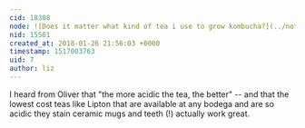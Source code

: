 ```yaml
---
cid: 18308
node: ![Does it matter what kind of tea i use to grow kombucha?](../notes/liz/01-19-2018/does-it-matter-what-kind-of-tea-i-use-to-grow-kombucha)
nid: 15561
created_at: 2018-01-26 21:56:03 +0000
timestamp: 1517003763
uid: 7
author: liz
---
```


I heard from Oliver that "the more acidic the tea, the better" -- and that the lowest cost teas like Lipton that are available at any bodega and are so acidic they stain ceramic mugs and teeth (!) actually work great. 